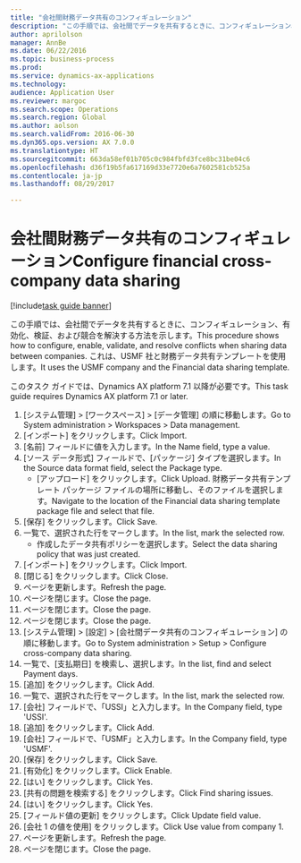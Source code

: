 ```yaml
--- 
title: "会社間財務データ共有のコンフィギュレーション"
description: "この手順では、会社間でデータを共有するときに、コンフィギュレーション、有効化、検証、および競合を解決する方法を示します。"
author: aprilolson
manager: AnnBe
ms.date: 06/22/2016
ms.topic: business-process
ms.prod: 
ms.service: dynamics-ax-applications
ms.technology: 
audience: Application User
ms.reviewer: margoc
ms.search.scope: Operations
ms.search.region: Global
ms.author: aolson
ms.search.validFrom: 2016-06-30
ms.dyn365.ops.version: AX 7.0.0
ms.translationtype: HT
ms.sourcegitcommit: 663da58ef01b705c0c984fbfd3fce8bc31be04c6
ms.openlocfilehash: d36f19b5fa617169d33e7720e6a7602581cb525a
ms.contentlocale: ja-jp
ms.lasthandoff: 08/29/2017

---
```

# <a name="configure-financial-cross-company-data-sharing"></a><span data-ttu-id="13109-103">会社間財務データ共有のコンフィギュレーション</span><span class="sxs-lookup"><span data-stu-id="13109-103">Configure financial cross-company data sharing</span></span>

[!include[task guide banner](../../includes/task-guide-banner.md)]

<span data-ttu-id="13109-104">この手順では、会社間でデータを共有するときに、コンフィギュレーション、有効化、検証、および競合を解決する方法を示します。</span><span class="sxs-lookup"><span data-stu-id="13109-104">This procedure shows how to configure, enable, validate, and resolve conflicts when sharing data between companies.</span></span> <span data-ttu-id="13109-105">これは、USMF 社と財務データ共有テンプレートを使用します。</span><span class="sxs-lookup"><span data-stu-id="13109-105">It uses the USMF company and the Financial data sharing template.</span></span>



<span data-ttu-id="13109-106">このタスク ガイドでは、Dynamics AX platform 7.1 以降が必要です。</span><span class="sxs-lookup"><span data-stu-id="13109-106">This task guide requires Dynamics AX platform 7.1 or later.</span></span>

1. <span data-ttu-id="13109-107">[システム管理] > [ワークスペース] > [データ管理] の順に移動します。</span><span class="sxs-lookup"><span data-stu-id="13109-107">Go to System administration > Workspaces > Data management.</span></span>
2. <span data-ttu-id="13109-108">[インポート] をクリックします。</span><span class="sxs-lookup"><span data-stu-id="13109-108">Click Import.</span></span>
3. <span data-ttu-id="13109-109">[名前] フィールドに値を入力します。</span><span class="sxs-lookup"><span data-stu-id="13109-109">In the Name field, type a value.</span></span>
4. <span data-ttu-id="13109-110">[ソース データ形式] フィールドで、[パッケージ] タイプを選択します。</span><span class="sxs-lookup"><span data-stu-id="13109-110">In the Source data format field, select the Package type.</span></span>
    * <span data-ttu-id="13109-111">[アップロード] をクリックします。</span><span class="sxs-lookup"><span data-stu-id="13109-111">Click Upload.</span></span> <span data-ttu-id="13109-112">財務データ共有テンプレート パッケージ ファイルの場所に移動し、そのファイルを選択します。</span><span class="sxs-lookup"><span data-stu-id="13109-112">Navigate to the location of the Financial data sharing template package file and select that file.</span></span>  
5. <span data-ttu-id="13109-113">[保存] をクリックします。</span><span class="sxs-lookup"><span data-stu-id="13109-113">Click Save.</span></span>
6. <span data-ttu-id="13109-114">一覧で、選択された行をマークします。</span><span class="sxs-lookup"><span data-stu-id="13109-114">In the list, mark the selected row.</span></span>
    * <span data-ttu-id="13109-115">作成したデータ共有ポリシーを選択します。</span><span class="sxs-lookup"><span data-stu-id="13109-115">Select the data sharing policy that was just created.</span></span>  
7. <span data-ttu-id="13109-116">[インポート] をクリックします。</span><span class="sxs-lookup"><span data-stu-id="13109-116">Click Import.</span></span>
8. <span data-ttu-id="13109-117">[閉じる] をクリックします。</span><span class="sxs-lookup"><span data-stu-id="13109-117">Click Close.</span></span>
9. <span data-ttu-id="13109-118">ページを更新します。</span><span class="sxs-lookup"><span data-stu-id="13109-118">Refresh the page.</span></span>
10. <span data-ttu-id="13109-119">ページを閉じます。</span><span class="sxs-lookup"><span data-stu-id="13109-119">Close the page.</span></span>
11. <span data-ttu-id="13109-120">ページを閉じます。</span><span class="sxs-lookup"><span data-stu-id="13109-120">Close the page.</span></span>
12. <span data-ttu-id="13109-121">ページを閉じます。</span><span class="sxs-lookup"><span data-stu-id="13109-121">Close the page.</span></span>
13. <span data-ttu-id="13109-122">[システム管理] > [設定] > [会社間データ共有のコンフィギュレーション] の順に移動します。</span><span class="sxs-lookup"><span data-stu-id="13109-122">Go to System administration > Setup > Configure cross-company data sharing.</span></span>
14. <span data-ttu-id="13109-123">一覧で、[支払期日] を検索し、選択します。</span><span class="sxs-lookup"><span data-stu-id="13109-123">In the list, find and select Payment days.</span></span>
15. <span data-ttu-id="13109-124">[追加] をクリックします。</span><span class="sxs-lookup"><span data-stu-id="13109-124">Click Add.</span></span>
16. <span data-ttu-id="13109-125">一覧で、選択された行をマークします。</span><span class="sxs-lookup"><span data-stu-id="13109-125">In the list, mark the selected row.</span></span>
17. <span data-ttu-id="13109-126">[会社] フィールドで、「USSI」と入力します。</span><span class="sxs-lookup"><span data-stu-id="13109-126">In the Company field, type 'USSI'.</span></span>
18. <span data-ttu-id="13109-127">[追加] をクリックします。</span><span class="sxs-lookup"><span data-stu-id="13109-127">Click Add.</span></span>
19. <span data-ttu-id="13109-128">[会社] フィールドで、「USMF」と入力します。</span><span class="sxs-lookup"><span data-stu-id="13109-128">In the Company field, type 'USMF'.</span></span>
20. <span data-ttu-id="13109-129">[保存] をクリックします。</span><span class="sxs-lookup"><span data-stu-id="13109-129">Click Save.</span></span>
21. <span data-ttu-id="13109-130">[有効化] をクリックします。</span><span class="sxs-lookup"><span data-stu-id="13109-130">Click Enable.</span></span>
22. <span data-ttu-id="13109-131">[はい] をクリックします。</span><span class="sxs-lookup"><span data-stu-id="13109-131">Click Yes.</span></span>
23. <span data-ttu-id="13109-132">[共有の問題を検索する] をクリックします。</span><span class="sxs-lookup"><span data-stu-id="13109-132">Click Find sharing issues.</span></span>
24. <span data-ttu-id="13109-133">[はい] をクリックします。</span><span class="sxs-lookup"><span data-stu-id="13109-133">Click Yes.</span></span>
25. <span data-ttu-id="13109-134">[フィールド値の更新] をクリックします。</span><span class="sxs-lookup"><span data-stu-id="13109-134">Click Update field value.</span></span>
26. <span data-ttu-id="13109-135">[会社 1 の値を使用] をクリックします。</span><span class="sxs-lookup"><span data-stu-id="13109-135">Click Use value from company 1.</span></span>
27. <span data-ttu-id="13109-136">ページを更新します。</span><span class="sxs-lookup"><span data-stu-id="13109-136">Refresh the page.</span></span>
28. <span data-ttu-id="13109-137">ページを閉じます。</span><span class="sxs-lookup"><span data-stu-id="13109-137">Close the page.</span></span>


